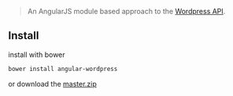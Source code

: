 > An AngularJS module based approach to the [Wordpress API](https://developer.wordpress.com/docs/api/).

## Install

install with bower
```bash
bower install angular-wordpress
```
or download the [master.zip](https://github.com/blakerego/angular-wordpress/archive/master.zip)
